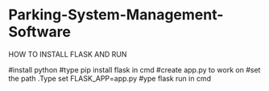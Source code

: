 # Parking-System-Management-Software

HOW TO INSTALL FLASK AND RUN

#install python
#type pip install flask in cmd
#create app.py to work on
#set the path .Type set FLASK_APP=app.py
#ype flask run in cmd



